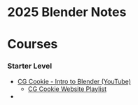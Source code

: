 # 2025 Blender Notes

# Courses

### Starter Level

- [CG Cookie - Intro to Blender (YouTube)](https://youtube.com/playlist?list=PL3GeP3YLZn5hhfaGRSmRia0OwPPMfJu0V&si=tx9Ph7X_rfNoWEBz)
  - [CG Cookie Website Playlist](https://cgcookie.com/courses/blender-basics-an-introduction-to-blender-4-x)
- 











